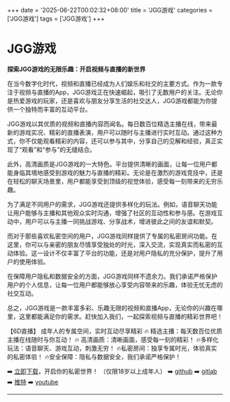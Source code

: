 +++
date = '2025-06-22T00:02:32+08:00'
title = 'JGG游戏'
categories = ['JGG游戏']
tags = ['JGG游戏']
+++

# JGG游戏

**探索JGG游戏的无限乐趣：开启视频与直播的新世界**

在当今数字化时代，视频和直播已经成为人们娱乐和社交的主要方式。作为一款专注于视频与直播的App，JGG游戏正在快速崛起，吸引了无数用户的关注。无论你是热爱游戏的玩家，还是喜欢与朋友分享生活的社交达人，JGG游戏都能为你提供一个独特而丰富的互动平台。

JGG游戏以其优质的视频和直播内容而闻名。每日数百位精选主播在线，带来最新的游戏实况、精彩的直播表演，用户可以随时与主播进行实时互动。通过这种方式，你不仅能观看精彩的内容，还可以参与其中，分享自己的见解和经验，真正实现了“观看”和“参与”的无缝结合。

此外，高清画质是JGG游戏的一大特色。平台提供清晰的画面，让每一位用户都能身临其境地感受到游戏的魅力与直播的精彩。无论是在激烈的游戏竞技中，还是在轻松的聊天场景里，用户都能享受到顶级的视觉体验，感受每一刻带来的无穷乐趣。

为了满足不同用户的需求，JGG游戏还提供多样化的玩法。例如，语音聊天功能让用户能够与主播和其他观众实时沟通，增强了社区的互动性和参与感。在游戏互动中，用户可以与主播一同挑战游戏、分享战术，增进彼此之间的友谊和默契。

而对于那些喜欢私密空间的用户，JGG游戏同样提供了专属的私密房间功能。在这里，你可以与亲密的朋友尽情享受独处的时光，深入交流，实现真实而私密的互动体验。这一设计不仅丰富了平台的功能，还是对用户隐私的充分保护，提升了用户的使用体验。

在保障用户隐私和数据安全的方面，JGG游戏同样不遗余力。我们承诺严格保护用户的个人信息，让每一位用户都能够放心享受内容带来的乐趣，体验无忧无虑的社交互动。

总之，JGG游戏是一款丰富多彩、乐趣无限的视频和直播App，无论你的兴趣在哪里，这里都能满足你的需求。赶快加入我们，一起探索视频与直播的精彩世界吧！

【6D直播】
成年人的专属空间，实时互动尽享精彩
🔥 精选主播：每天数百位优质主播在线随时与你互动！
🔥 高清画质：清晰画面，感受每一刻的精彩！
🔥多样化玩法：语音聊天、游戏互动，刺激无穷！
🔥私密房间：独享专属时光，体验真实的私密体验！
🔥安全保障：隐私与数据安全，我们承诺严格保护！

➡️ [立即下载](https://down123.s3.ap-east-1.amazonaws.com/down/down.html?channelCode=blog)，开启你的私密世界！ （仅限18岁以上成年人）
➡️ [github](https://aldult-live.github.io/)
➡️ [gitlab](https://seo-09598d.gitlab.io/)
➡️ [推特](https://x.com/wegame33)
➡️ [youtube](https://www.youtube.com/@6Dlive)

---
